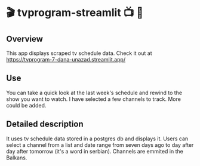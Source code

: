 # :clapper: tvprogram-streamlit :tv: :vhs:
## Overview
This app displays scraped tv schedule data. 
Check it out at https://tvprogram-7-dana-unazad.streamlit.app/
## Use
You can take a quick look at the last week's schedule and rewind to the show you want to watch. I have selected a few channels to track. More could be added.
## Detailed description
It uses tv schedule data stored in a postgres db and displays it. Users can select a channel from a list and date range from seven days ago to day after day after tomorrow (it's a word in serbian). Channels are emmited in the Balkans.